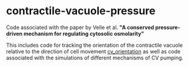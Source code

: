 # contractile-vacuole-pressure
Code associated with the paper by Velle et al. **"A conserved pressure-driven mechanism for regulating cytosolic osmolarity"**

This includes code for tracking the orientation of the contractile vacuole relative to the direction of cell movement 
[cv_orientation](cv_orientation) as well as code associated with the simulations of different mechanisms of CV pumping.
